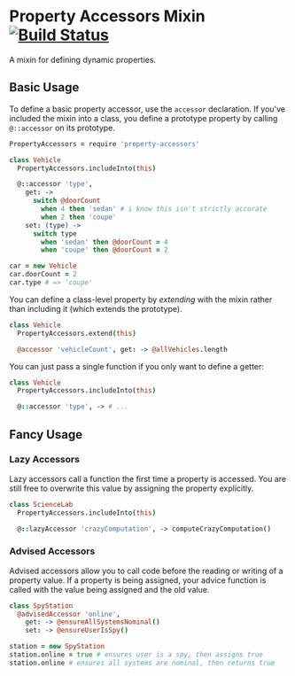 # Property Accessors Mixin [![Build Status](https://travis-ci.org/atom/property-accessors.svg?branch=master)](https://travis-ci.org/atom/property-accessors)

A mixin for defining dynamic properties.

## Basic Usage

To define a basic property accessor, use the `accessor` declaration. If you've
included the mixin into a class, you define a prototype property by calling
`@::accessor` on its prototype.

```coffee
PropertyAccessors = require 'property-accessors'

class Vehicle
  PropertyAccessors.includeInto(this)

  @::accessor 'type',
    get: ->
      switch @doorCount
        when 4 then 'sedan' # i know this isn't strictly accurate
        when 2 then 'coupe'
    set: (type) ->
      switch type
        when 'sedan' then @doorCount = 4
        when 'coupe' then @doorCount = 2

car = new Vehicle
car.doorCount = 2
car.type # => 'coupe'
```

You can define a class-level property by *extending* with the mixin rather than
including it (which extends the prototype).

```coffee
class Vehicle
  PropertyAccessors.extend(this)

  @accessor 'vehicleCount', get: -> @allVehicles.length  
```

You can just pass a single function if you only want to define a getter:

```coffee
class Vehicle
  PropertyAccessors.includeInto(this)

  @::accessor 'type', -> # ...
```

## Fancy Usage

### Lazy Accessors

Lazy accessors call a function the first time a property is accessed. You are
still free to overwrite this value by assigning the property explicitly.

```coffee
class ScienceLab
  PropertyAccessors.includeInto(this)

  @::lazyAccessor 'crazyComputation', -> computeCrazyComputation()
```

### Advised Accessors

Advised accessors allow you to call code before the reading or writing of a
property value. If a property is being assigned, your advice function is called
with the value being assigned and the old value.

```coffee
class SpyStation
  @advisedAccessor 'online',
    get: -> @ensureAllSystemsNominal()
    set: -> @ensureUserIsSpy()

station = new SpyStation
station.online = true # ensures user is a spy, then assigns true
station.online # ensures all systems are nominal, then returns true
```
